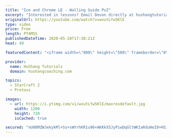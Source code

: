 ```yaml
---
title: "Ice and Chrome LE - Walling Guide PvZ"
excerpt: "Interested in lessons? Email Devon directly at hushangtutorials@outlook.com ------------------------------------------------------------------------------------------------------- Want to support HuShang Tutorials directly? Patreon is a website where you can contribute a monthly donation that will help"
originalUrl: https://youtube.com/watch?v=wxutLYw5KlE
type: video
price: Free
length: PT4M5S
publishedDateTime: 2020-05-28T17:38:21Z
heat: 49

featuredContent: "<iframe width=\"800\" height=\"500\" frameborder=\"0\" src=\"https://www.youtube.com/embed/wxutLYw5KlE\" allow=\"accelerometer; autoplay; encrypted-media; gyroscope; picture-in-picture\" allowfullscreen></iframe>"

provider:
  name: HuShang Tutorials
  domain: hushangcoaching.com

topics:
  - StarCraft 2
  - Protoss

images:
  - url: https://i.ytimg.com/vi/wxutLYw5KlE/maxresdefault.jpg
    width: 1280
    height: 720
    isCached: true

secured: "nU08MZWJekykMl+Ss+sWYrhKR1u96+AKKkX5JyPiwDqGltWKIaRduHeI8+HSITcYHa7hdSEDIITg+TMIZ6z5yaiMJwdFlDiHXVecwm95QLPuirgtrY2xXy2t4kZMbX7O9ASAUs0c/kP5j9odh+1aRvgjZQ9+q18rfYeeLSxMm5BO1Uwjb2q9wOqNOtZG8FbWUfUVYR01bM2k2+tPweP4vS2PNiW53M7Gka0J4XhKJ6I0PkWCvEW1949W6+O8blnFiFZwSfZI4Vpypb4+BFwuaW7FYWaW6Y9ItGko0PaKsFTAu4wmonq7dE5vGjRuD7DBCcMY54ZIS+nAQDA2iko/KCdbGuDD2BBnOoYHuR8jASowByiwH4tAooTiKnWtDiZBwEgts5HaK2rNa8Pl2lBzWRqre4gX3lfD1hWBaPphUhY=;jRXat6QHqcpcAXvvYu81Rw=="
---
```


